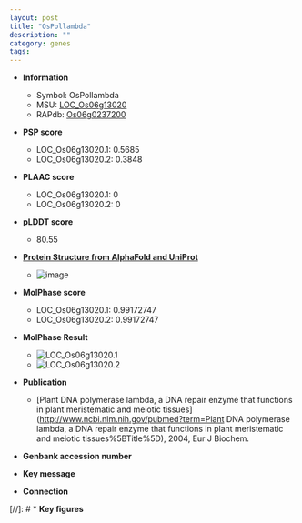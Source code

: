 ```yaml
---
layout: post
title: "OsPollambda"
description: ""
category: genes
tags: 
---
```


* **Information**  
    + Symbol: OsPollambda  
    + MSU: [LOC_Os06g13020](http://rice.plantbiology.msu.edu/cgi-bin/ORF_infopage.cgi?orf=LOC_Os06g13020)  
    + RAPdb: [Os06g0237200](http://rapdb.dna.affrc.go.jp/viewer/gbrowse_details/irgsp1?name=Os06g0237200)  

* **PSP score**  
    + LOC_Os06g13020.1: 0.5685 
    + LOC_Os06g13020.2: 0.3848 

* **PLAAC score**  
    + LOC_Os06g13020.1: 0 
    + LOC_Os06g13020.2: 0 

* **pLDDT score**
    + 80.55

* **[Protein Structure from AlphaFold and UniProt](https://www.uniprot.org/uniprotkb/Q67VC8/entry#structure)**
    + ![image](https://ricepsp.github.io/images/Q6/AF-Q67VC8-F1.png)

* **MolPhase score**
    + LOC_Os06g13020.1: 0.99172747
    + LOC_Os06g13020.2: 0.99172747

* **MolPhase Result**
    + ![LOC_Os06g13020.1](https://304243504.github.io/Pictures/LOC_Os06g/LOC_Os06g13020.1.png)
    + ![LOC_Os06g13020.2](https://304243504.github.io/Pictures/LOC_Os06g/LOC_Os06g13020.2.png)

* **Publication**  
    + [Plant DNA polymerase lambda, a DNA repair enzyme that functions in plant meristematic and meiotic tissues](http://www.ncbi.nlm.nih.gov/pubmed?term=Plant DNA polymerase lambda, a DNA repair enzyme that functions in plant meristematic and meiotic tissues%5BTitle%5D), 2004, Eur J Biochem.

* **Genbank accession number**  

* **Key message**  

* **Connection**  

[//]: # * **Key figures**  


